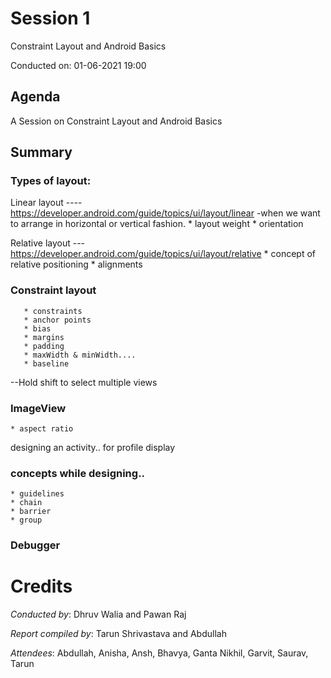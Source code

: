 # Session 1
Constraint Layout and Android Basics

Conducted on: 01-06-2021 19:00

## Agenda
A Session on Constraint Layout and Android Basics

## Summary

### Types of layout: 

   Linear layout ---- https://developer.android.com/guide/topics/ui/layout/linear
   -when we want to arrange in horizontal or vertical fashion.
       * layout weight 
       * orientation


   Relative layout --- https://developer.android.com/guide/topics/ui/layout/relative
       * concept of relative positioning
       * alignments
        
 
### Constraint layout
       * constraints
       * anchor points
       * bias
       * margins
       * padding
       * maxWidth & minWidth....
       * baseline

--Hold shift to select multiple views
       
### ImageView
    * aspect ratio
     

designing an activity.. for profile display

### concepts while designing..
	* guidelines
	* chain
	* barrier
    * group

### Debugger


# Credits
*Conducted by*: Dhruv Walia and Pawan Raj

*Report compiled by*: Tarun Shrivastava and Abdullah

*Attendees*: Abdullah, Anisha, Ansh, Bhavya, Ganta Nikhil, Garvit, Saurav, Tarun


